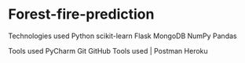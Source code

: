 # Forest-fire-prediction
Technologies used
Python scikit-learn Flask MongoDB NumPy Pandas

Tools used
PyCharm Git GitHub Tools used | Postman Heroku
